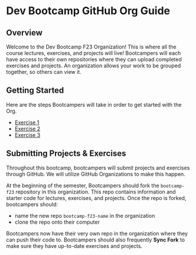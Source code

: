 # Dev Bootcamp GitHub Org Guide

## Overview
Welcome to the Dev Bootcamp F23 Organization! This is where all the course lectures, exercises, and projects will live! Bootcampers will each have access to their own repositories where they can upload completed exercises and projects. An organization allows your work to be grouped together, so others can view it. 

## Getting Started
Here are the steps Bootcampers will take in order to get started with the Org. 

- [Exercise 1](https://github.com/BoG-Dev-Bootcamp-F23/bootcamp-f23/tree/main/exer1)
- [Exercise 2](https://github.com/BoG-Dev-Bootcamp-F23/bootcamp-f23/blob/main/exer2)
- [Exercise 3](https://github.com/BoG-Dev-Bootcamp-F23/bootcamp-f23/blob/main/exer3)

## Submitting Projects & Exercises
Throughout this bootcamp, bootcampers will submit projects and exercises through GitHub. We will utilize GitHub Organizations to make this happen. 

At the beginning of the semester, Bootcampers should fork the `bootcamp-f23` repository in this organization. This repo contains information and starter code for lectures, exercises, and projects. Once the repo is forked, bootcampers should:
- name the new repo `bootcamp-f23-name` in the organization
- clone the repo onto their computer

Bootcampers now have their very own repo in the organization where they can push their code to. Bootcampers should also frequently **Sync Fork** to make sure they have up-to-date exercises and projects. 
